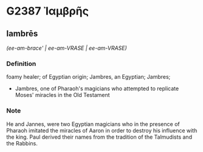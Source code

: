 # G2387 Ἰαμβρῆς

## Iambrēs

_(ee-am-brace' | ee-am-VRASE | ee-am-VRASE)_

### Definition

foamy healer; of Egyptian origin; Jambres, an Egyptian; Jambres; 

- Jambres, one of Pharaoh's magicians who attempted to replicate Moses' miracles in the Old Testament

### Note

He and Jannes, were two Egyptian magicians who in the presence of Pharaoh imitated the miracles of Aaron in order to destroy his influence with the king. Paul derived their names from the tradition of the Talmudists and the Rabbins.

